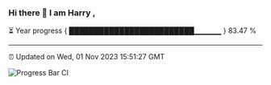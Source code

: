 ### Hi there 👋 I am Harry , 

⏳ Year progress { █████████████████████████▁▁▁▁▁ } 83.47 %

---

⏰ Updated on Wed, 01 Nov 2023 15:51:27 GMT

![Progress Bar CI](https://github.com/duykhang68/duykhang68/workflows/Progress%20Bar%20CI/badge.svg)
